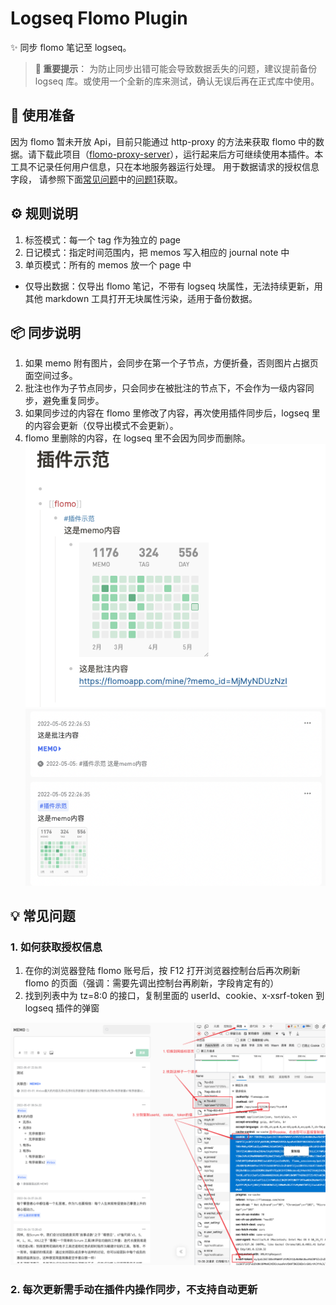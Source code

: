 # Logseq Flomo Plugin

✨ 同步 flomo 笔记至 logseq。

> **🚦 重要提示**：
> 为防止同步出错可能会导致数据丢失的问题，建议提前备份 logseq 库。或使用一个全新的库来测试，确认无误后再在正式库中使用。

## 🔨 使用准备

因为 flomo 暂未开放 Api，目前只能通过 http-proxy 的方法来获取 flomo 中的数据。请下载此项目（[flomo-proxy-server](https://github.com/swiftwind0405/flomo-proxy-server/releases)），运行起来后方可继续使用本插件。本工具不记录任何用户信息，只在本地服务器运行处理。
用于数据请求的授权信息字段， 请参照下面[常见问题](#-常见问题)中的[问题1](#1-%E5%A6%82%E4%BD%95%E8%8E%B7%E5%8F%96%E6%8E%88%E6%9D%83%E4%BF%A1%E6%81%AF)获取。
## ⚙️ 规则说明
1.  标签模式：每一个 tag 作为独立的 page
2.  日记模式：指定时间范围内，把 memos 写入相应的 journal note 中
3.  单页模式：所有的 memos 放一个 page 中
                
- 仅导出数据：仅导出 flomo 笔记，不带有 logseq 块属性，无法持续更新，用其他 markdown 工具打开无块属性污染，适用于备份数据。
## 📦 同步说明

1. 如果 memo 附有图片，会同步在第一个子节点，方便折叠，否则图片占据页面空间过多。
2. 批注也作为子节点同步，只会同步在被批注的节点下，不会作为一级内容同步，避免重复同步。
3. 如果同步过的内容在 flomo 里修改了内容，再次使用插件同步后，logseq 里的内容会更新（仅导出模式不会更新）。
4. flomo 里删除的内容，在 logseq 里不会因为同步而删除。
![image](./src/assets/example.png)
![image](./src//assets/example2.png)

## 💡 常见问题

### 1. 如何获取授权信息

1. 在你的浏览器登陆 flomo 账号后，按 F12 打开浏览器控制台后再次刷新 flomo 的页面（强调：需要先调出控制台再刷新，字段肯定有的）
2. 找到列表中为 tz=8:0 的接口，复制里面的 userId、cookie、x-xsrf-token 到 logseq 插件的弹窗

![image](./src/assets/getCookie.png)

### 2. 每次更新需手动在插件内操作同步，不支持自动更新
